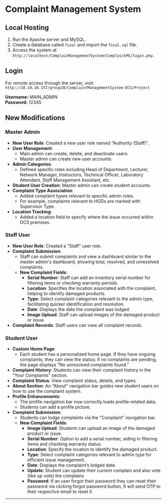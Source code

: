 # Complaint Management System

## Local Hosting

1. Run the Apache server and MySQL.
2. Create a database called `final` and import the `final.sql` file.
3. Access the system at `http://localhost/ComplainManagementSystem/ComplaintMS/login.php`.

## Login

For remote access through the server, visit: `http://10.10.10.157/group10/ComplaintManagementSystem-DCS/Project`

**Username:** MAIN_ADMIN  
**Password:** 12345

## New Modifications

### Master Admin

- **New User Role**: Created a new user role named "Authority (Staff)".
- **User Management**:
  - Main admin can create, delete, and deactivate users.
  - Master admin can create new user accounts.
- **Admin Categories**:
  - Defined specific roles including Head of Department, Lecturer, Network Manager, Instructors, Technical Officer, Laboratory Attendant, Staff Management Assistant, etc.
- **Student User Creation**: Master admin can create student accounts.
- **Complaint Type Association**:
  - Added complaint types relevant to specific admin roles.
  - For example, complaints relevant to HODs are marked with Supervisor Type.
- **Location Tracking**:
  - Added a location field to specify where the issue occurred within DCS premises.

### Staff User

- **New User Role**: Created a "Staff" user role.
- **Complaint Submission**:
  - Staff can submit complaints and view a dashboard similar to the master admin's dashboard, showing total, resolved, and unresolved complaints.
  - **New Complaint Fields**:
    - **Serial Number**: Staff can add an inventory serial number for filtering items or checking warranty periods.
    - **Location**: Specifies the location associated with the complaint, helping to identify damaged products.
    - **Type**: Select complaint categories relevant to the admin type, facilitating quicker identification and resolution.
    - **Date**: Displays the date the complaint was lodged.
    - **Image Upload**: Staff can upload images of the damaged product or issue.
- **Complaint Records**: Staff users can view all complaint records.

### Student User

- **Custom Home Page**:
  - Each student has a personalized home page. If they have ongoing complaints, they can view the status; if no complaints are pending, the page displays "No unresolved complaints found."
- **Complaint History**: Students can view their complaint history in the "Your Complaints" section.
- **Complaint Status**: View complaint status, details, and types.
- **About Section**: An "About" navigation bar guides new student users on how to use the complaint system.
- **Profile Enhancements**:
  - The profile navigation bar now correctly loads profile-related data.
  - Students can add a profile picture.
- **Complaint Submission**:
  - Students can lodge complaints via the "Complaint" navigation bar.
  - **New Complaint Fields**:
    - **Image Upload**: Students can upload an image of the damaged product or issue.
    - **Serial Number**: Option to add a serial number, aiding in filtering items and checking warranty status.
    - **Location**: Specify the location to identify the damaged product.
    - **Type**: Select complaint categories relevant to admin type for efficient issue management.
    - **Date**: Displays the complaint’s lodged date.
    - **Update**: Student can update their current complain and also vote (like up vote) the complains
    - **Password**: If an user forgot their password they can reset their password via clicking forgot password button, It will send OTP to their respective email to reset it

---
